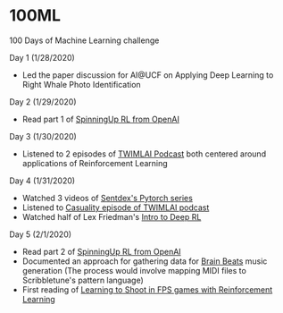 # 100ML
100 Days of Machine Learning challenge

Day 1 (1/28/2020)
* Led the paper discussion for AI@UCF on Applying Deep Learning to Right Whale Photo Identification

Day 2 (1/29/2020)
* Read part 1 of [SpinningUp RL from OpenAI](https://spinningup.openai.com/en/latest/spinningup/rl_intro.html)

Day 3 (1/30/2020)
* Listened to 2 episodes of [TWIMLAI Podcast](https://twimlai.com/) both centered around applications of Reinforcement Learning

Day 4 (1/31/2020)
* Watched 3 videos of [Sentdex's Pytorch series](https://www.youtube.com/playlist?list=PLQVvvaa0QuDdeMyHEYc0gxFpYwHY2Qfdh)
* Listened to [Casuality episode of TWIMLAI podcast](https://twimlai.com/twiml-talk-342-causality-101-with-robert-ness/)
* Watched half of Lex Friedman's [Intro to Deep RL](https://www.youtube.com/watch?v=zR11FLZ-O9M)

Day 5 (2/1/2020)
* Read part 2 of [SpinningUp RL from OpenAI](https://spinningup.openai.com/en/latest/spinningup/rl_intro2.html)
* Documented an approach for gathering data for [Brain Beats](https://github.com/BrainBeatsUCF) music generation (The process would involve mapping MIDI files to Scribbletune's pattern language)
* First reading of [Learning to Shoot in FPS games with Reinforcement Learning](https://arxiv.org/abs/1806.05117v1)
